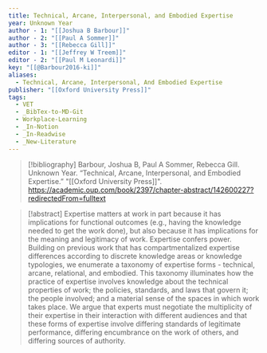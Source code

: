 ```yaml
---
title: Technical, Arcane, Interpersonal, and Embodied Expertise
year: Unknown Year
author - 1: "[[Joshua B Barbour]]"
author - 2: "[[Paul A Sommer]]"
author - 3: "[[Rebecca Gill]]"
editor - 1: "[[Jeffrey W Treem]]"
editor - 2: "[[Paul M Leonardi]]"
key: "[[@Barbour2016-ki]]"
aliases:
  - Technical, Arcane, Interpersonal, And Embodied Expertise
publisher: "[[Oxford University Press]]"
tags:
  - VET
  - _BibTex-to-MD-Git
  - Workplace-Learning
  - _In-Notion
  - _In-Readwise
  - _New-Literature
---
```


> [!bibliography]
> Barbour, Joshua B, Paul A Sommer, Rebecca Gill. Unknown Year. “Technical, Arcane, Interpersonal, and Embodied Expertise.” "[[Oxford University Press]]". https://academic.oup.com/book/2397/chapter-abstract/142600227?redirectedFrom=fulltext

> [!abstract]
> Expertise matters at work in part because it has implications for functional outcomes (e.g., having the knowledge needed to get the work done), but also because it has implications for the meaning and legitimacy of work. Expertise confers power. Building on previous work that has compartmentalized expertise differences according to discrete knowledge areas or knowledge typologies, we enumerate a taxonomy of expertise forms -  technical, arcane, relational, and embodied. This taxonomy illuminates how the practice of expertise involves knowledge about the technical properties of work; the policies, standards, and laws that govern it; the people involved; and a material sense of the spaces in which work takes place. We argue that experts must negotiate the multiplicity of their expertise in their interaction with different audiences and that these forms of expertise involve differing standards of legitimate performance, differing encumbrance on the work of others, and differing sources of authority.